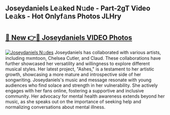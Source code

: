 ## Joseydaniels Le𝚊ked N𝚞de - Part-2gT Video Le𝚊ks - Hot Onlyf𝚊ns Photos JLHry

# <h2><a href="http://ac53880.deff.icu/?id=Joseydaniels">🔗 New 👉🔴 Joseydaniels VIDEO Photos</a></h2>

[![Joseydaniels N𝚞des](https://i.imgur.com/rIISA9y.gif)](http://ac53880.deff.icu/?id=Joseydaniels)
Joseydaniels has collaborated with various artists, including mxmtoon, Chelsea Cutler, and Claud. These collaborations have further showcased her versatility and willingness to explore different musical styles. Her latest project, "Ashes," is a testament to her artistic growth, showcasing a more mature and introspective side of her songwriting. Joseydaniels's music and message resonate with young audiences who find solace and strength in her vulnerability. She actively engages with her fans online, fostering a supportive and inclusive community. Her advocacy for mental health awareness extends beyond her music, as she speaks out on the importance of seeking help and normalizing conversations about mental illness.
